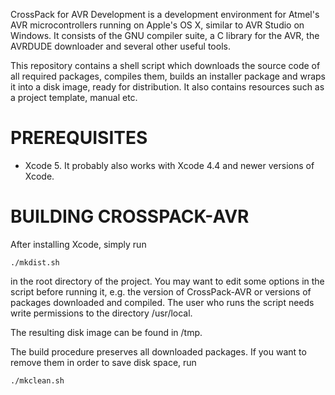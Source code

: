 CrossPack for AVR Development is a development environment for Atmel's AVR
microcontrollers running on Apple's OS X, similar to AVR Studio on Windows.
It consists of the GNU compiler suite, a C library for the AVR, the AVRDUDE
downloader and several other useful tools.

This repository contains a shell script which downloads the source code of
all required packages, compiles them, builds an installer package and wraps
it into a disk image, ready for distribution. It also contains resources such
as a project template, manual etc.


PREREQUISITES
=============

* Xcode 5. It probably also works with Xcode 4.4 and newer versions of Xcode.


BUILDING CROSSPACK-AVR
======================

After installing Xcode, simply run

    ./mkdist.sh

in the root directory of the project. You may want to edit some options in
the script before running it, e.g. the version of CrossPack-AVR or versions
of packages downloaded and compiled. The user who runs the script needs write
permissions to the directory /usr/local.

The resulting disk image can be found in /tmp.

The build procedure preserves all downloaded packages. If you want to remove
them in order to save disk space, run

    ./mkclean.sh

